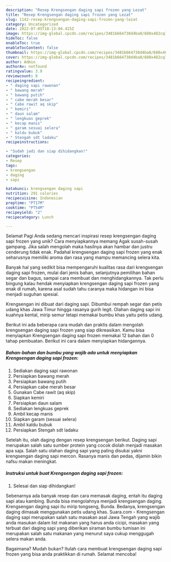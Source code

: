 ```yaml
---
description: "Resep Krengsengan daging sapi frozen yang Lezat"
title: "Resep Krengsengan daging sapi frozen yang Lezat"
slug: 1142-resep-krengsengan-daging-sapi-frozen-yang-lezat
category: Uncategorized
date: 2022-07-05T18:13:04.415Z
image: https://img-global.cpcdn.com/recipes/3481b664738d4ba0/680x482cq70/krengsengan-daging-sapi-frozen-foto-resep-utama.jpg
hideToc: false
enableToc: true
enableTocContent: false
thumbnail: https://img-global.cpcdn.com/recipes/3481b664738d4ba0/680x482cq70/krengsengan-daging-sapi-frozen-foto-resep-utama.jpg
cover: https://img-global.cpcdn.com/recipes/3481b664738d4ba0/680x482cq70/krengsengan-daging-sapi-frozen-foto-resep-utama.jpg
author: Admin
authorAv: notfound
ratingvalue: 3.9
reviewcount: 8
recipeingredient:
- " daging sapi rawonan"
- " bawang merah"
- " bawang putih"
- " cabe merah besar"
- " Cabe rawit aq skip"
- " kemiri"
- " daun salam"
- " lengkuas geprek"
- " kecap manis"
- " garam sesuai selera"
- " kaldu bubuk"
- " Stengah sdt ladaku"
recipeinstructions:

- "Sudah jadi dan siap dihidangkan!"
categories:
- Resep
tags:
- krengsengan
- daging
- sapi

katakunci: krengsengan daging sapi 
nutrition: 291 calories
recipecuisine: Indonesian
preptime: "PT17M"
cooktime: "PT54M"
recipeyield: "2"
recipecategory: Lunch

---
```



Selamat Pagi Anda sedang mencari inspirasi resep krengsengan daging sapi frozen yang unik? Cara menyiapkannya memang Agak susah-susah gampang. Jika salah mengolah maka hasilnya akan hambar dan justru cenderung tidak enak. Padahal krengsengan daging sapi frozen yang enak seharusnya memiliki aroma dan rasa yang mampu memancing selera kita.


Banyak hal yang sedikit bisa mempengaruhi kualitas rasa dari krengsengan daging sapi frozen, mulai dari jenis bahan, selanjutnya pemilihan bahan segar dan bagus, sampai cara membuat dan menghidangkannya. Tak perlu bingung kalau hendak menyiapkan krengsengan daging sapi frozen yang enak di rumah, karena asal sudah tahu caranya maka hidangan ini bisa menjadi suguhan spesial.

Krengsengan ini dibuat dari daging sapi. Dibumbui rempah segar dan petis udang khas Jawa Timur hingga rasanya gurih legit. Olahan daging sapi ini kuahnya kental, mirip semur tetapi memakai bumbu khas yaitu petis udang.


Berikut ini ada beberapa cara mudah dan praktis dalam mengolah krengsengan daging sapi frozen yang siap dikreasikan. Kamu bisa menyiapkan Krengsengan daging sapi frozen memakai 12 bahan dan 0 tahap pembuatan. Berikut ini cara dalam menyiapkan hidangannya.

<!--inarticleads1-->

##### Bahan-bahan dan bumbu yang wajib ada untuk menyiapkan Krengsengan daging sapi frozen:

1. Sediakan  daging sapi rawonan
1. Persiapkan  bawang merah
1. Persiapkan  bawang putih
1. Persiapkan  cabe merah besar
1. Gunakan  Cabe rawit (aq skip)
1. Siapkan  kemiri
1. Persiapkan  daun salam
1. Sediakan  lengkuas geprek
1. Ambil  kecap manis
1. Siapkan  garam (sesuai selera)
1. Ambil  kaldu bubuk
1. Persiapkan  Stengah sdt ladaku


Setelah itu, olah daging dengan resep krengsengan berikut. Daging sapi merupakan salah satu sumber protein yang cocok diolah menjadi masakan apa saja. Salah satu olahan daging sapi yang paling disukai yakni krengsengan daging sapi mercon. Rasanya manis dan pedas, dijamin bikin nafsu makan meningkat. 

<!--inarticleads2-->

##### Instruksi untuk buat Krengsengan daging sapi frozen:


1. Selesai dan siap dihidangkan!

Sebenarnya ada banyak resep dan cara memasak daging, entah itu daging sapi atau kambing. Bunda bisa mengolahnya menjadi krengsengan daging. Krengsengan daging sapi itu mirip tongseng, Bunda. Bedanya, krengsengan daging dimasak menggunakan petis udang khas. Suara.com - Krengsengan daging sapi merupakan salah satu masakan asal Jawa Tengah yang wajib anda masukan dalam list makanan yang harus anda cicipi, masakan yang terbuat dari daging sapi yang diberikan siraman bumbu tumisan ini merupakan salah satu makanan yang menurut saya cukup menggugah selera makan anda. 

Bagaimana? Mudah bukan? Itulah cara membuat krengsengan daging sapi frozen yang bisa anda praktikkan di rumah. Selamat mencoba!
